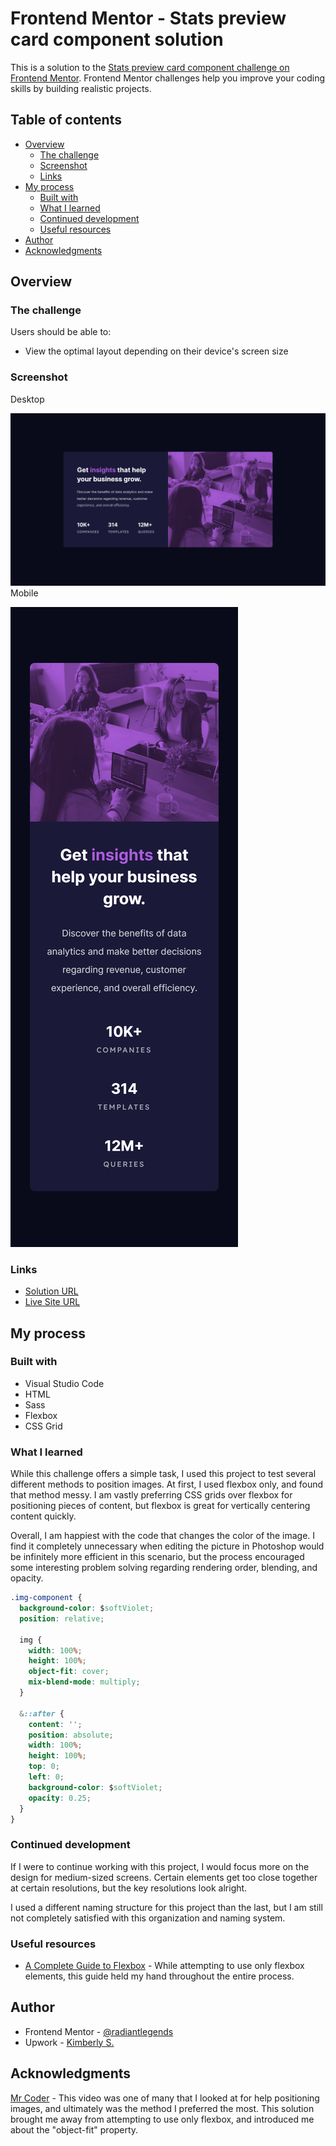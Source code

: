 # Frontend Mentor - Stats preview card component solution

This is a solution to the [Stats preview card component challenge on Frontend Mentor](https://www.frontendmentor.io/challenges/stats-preview-card-component-8JqbgoU62). Frontend Mentor challenges help you improve your coding skills by building realistic projects. 

## Table of contents

- [Overview](#overview)
  - [The challenge](#the-challenge)
  - [Screenshot](#screenshot)
  - [Links](#links)
- [My process](#my-process)
  - [Built with](#built-with)
  - [What I learned](#what-i-learned)
  - [Continued development](#continued-development)
  - [Useful resources](#useful-resources)
- [Author](#author)
- [Acknowledgments](#acknowledgments)

## Overview

### The challenge

Users should be able to:

- View the optimal layout depending on their device's screen size

### Screenshot
Desktop

![](./screenshot-desktop.jpg)
Mobile

![](./screenshot-mobile.jpg)

### Links

- [Solution URL](https://www.frontendmentor.io/solutions/sass-flexbox-and-grid-with-image-blend-mode-KSL2RMaKb)
- [Live Site URL](https://radiantlegends.github.io/stats-preview-card-component/)

## My process

### Built with

- Visual Studio Code
- HTML
- Sass
- Flexbox
- CSS Grid

### What I learned

While this challenge offers a simple task, I used this project to test several different methods to position images. At first, I used flexbox only, and found that method messy. I am vastly preferring CSS grids over flexbox for positioning pieces of content, but flexbox is great for vertically centering content quickly.

Overall, I am happiest with the code that changes the color of the image. I find it completely unnecessary when editing the picture in Photoshop would be infinitely more efficient in this scenario, but the process encouraged some interesting problem solving regarding rendering order, blending, and opacity.


```css
.img-component {
  background-color: $softViolet;
  position: relative;

  img {
    width: 100%;
    height: 100%;
    object-fit: cover;
    mix-blend-mode: multiply;
  }

  &::after {
    content: '';
    position: absolute;
    width: 100%;
    height: 100%;
    top: 0;
    left: 0;
    background-color: $softViolet;
    opacity: 0.25;
  }
}
```


### Continued development

If I were to continue working with this project, I would focus more on the design for medium-sized screens. Certain elements get too close together at certain resolutions, but the key resolutions look alright.

I used a different naming structure for this project than the last, but I am still not completely satisfied with this organization and naming system.

### Useful resources

- [A Complete Guide to Flexbox](https://css-tricks.com/snippets/css/a-guide-to-flexbox/) - While attempting to use only flexbox elements, this guide held my hand throughout the entire process.

## Author
- Frontend Mentor - [@radiantlegends](https://www.frontendmentor.io/profile/radiantlegends)
- Upwork - [Kimberly S.](https://www.upwork.com/freelancers/~0193e4cf5120bb4dc5)


## Acknowledgments

[Mr Coder](https://youtu.be/dhBR6-Jjql4) - This video was one of many that I looked at for help positioning images, and ultimately was the method I preferred the most. This solution brought me away from attempting to use only flexbox, and introduced me about the "object-fit" property.